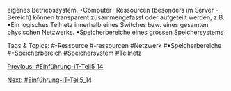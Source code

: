 eigenes Betriebssystem.
•Computer -Ressourcen (besonders im Server -Bereich) können transparent 
zusammengefasst oder aufgeteilt werden, z.B.
•Ein logisches Teilnetz innerhalb eines Switches bzw. eines gesamten physischen Netzwerks.
•Speicherbereiche eines grossen Speichersystems

   Tags & Topics:
   #-Ressource
   #-ressourcen
   #Netzwerk
   #•Speicherbereiche
   #•Speicherbereich
   #Speichersystem
   #Teilnetz

[Previous: #Einführung-IT-Teil5_14](Einführung-IT-Teil5_14.md)

[Next: #Einführung-IT-Teil5_14](Einführung-IT-Teil5_14.md)